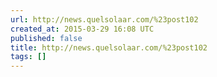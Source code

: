 ```yaml
---
url: http://news.quelsolaar.com/%23post102
created_at: 2015-03-29 16:08 UTC
published: false
title: http://news.quelsolaar.com/%23post102
tags: []
---
```




